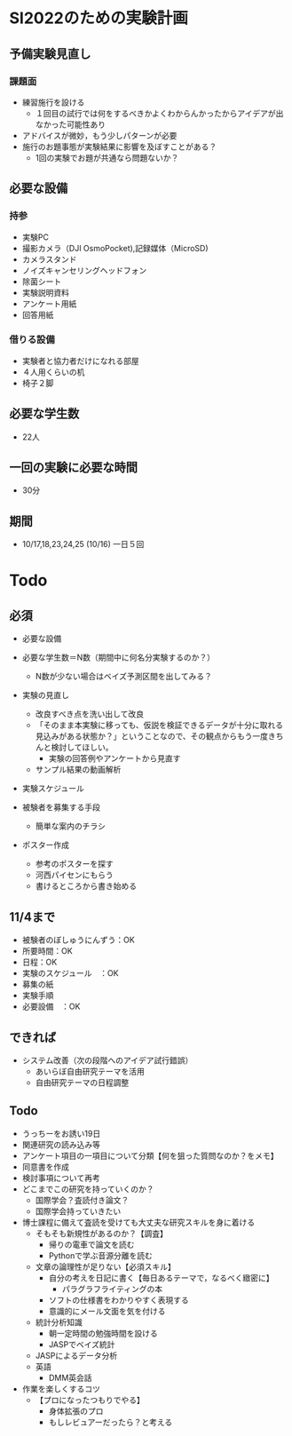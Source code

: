 # SI2022のための実験計画
## 予備実験見直し
### 課題面
- 練習施行を設ける
  - １回目の試行では何をするべきかよくわからんかったからアイデアが出なかった可能性あり
- アドバイスが微妙，もう少しパターンが必要
- 施行のお題事態が実験結果に影響を及ぼすことがある？
  - 1回の実験でお題が共通なら問題ないか？



## 必要な設備
### 持参
- 実験PC 
- 撮影カメラ（DJI OsmoPocket),記録媒体（MicroSD) 
- カメラスタンド
- ノイズキャンセリングヘッドフォン
- 除菌シート
- 実験説明資料
- アンケート用紙
- 回答用紙
### 借りる設備
- 実験者と協力者だけになれる部屋
- ４人用くらいの机
- 椅子２脚
## 必要な学生数
- 22人
## 一回の実験に必要な時間
- 30分
## 期間
- 10/17,18,23,24,25 (10/16) 一日５回


# Todo 
## 必須
- 必要な設備
- 必要な学生数＝N数（期間中に何名分実験するのか？）
  - N数が少ない場合はベイズ予測区間を出してみる？
- 実験の見直し
  - 改良すべき点を洗い出して改良
  - 「そのまま本実験に移っても、仮説を検証できるデータが十分に取れる見込みがある状態か？」ということなので、その観点からもう一度きちんと検討してほしい。
    - 実験の回答例やアンケートから見直す
  - サンプル結果の動画解析
- 実験スケジュール
- 被験者を募集する手段
  - 簡単な案内のチラシ

- ポスター作成
  - 参考のポスターを探す
  - 河西パイセンにもらう
  - 書けるところから書き始める
## 11/4まで
- 被験者のぼしゅうにんずう：OK
- 所要時間：OK
- 日程：OK
- 実験のスケジュール　：OK
- 募集の紙
- 実験手順
- 必要設備　：OK
## できれば
- システム改善（次の段階へのアイデア試行錯誤）
  - あいらぼ自由研究テーマを活用
  - 自由研究テーマの日程調整

## Todo
- うっちーをお誘い19日
- 関連研究の読み込み等
- アンケート項目の一項目について分類【何を狙った質問なのか？をメモ】
- 同意書を作成
- 検討事項について再考
- どこまでこの研究を持っていくのか？
  - 国際学会？査読付き論文？
  - 国際学会持っていきたい
- 博士課程に備えて査読を受けても大丈夫な研究スキルを身に着ける
  - そもそも新規性があるのか？【調査】
    - 帰りの電車で論文を読む
    - Pythonで学ぶ音源分離を読む
  - 文章の論理性が足りない【必須スキル】
    - 自分の考えを日記に書く【毎日あるテーマで，なるべく緻密に】
      - パラグラフライティングの本
    - ソフトの仕様書をわかりやすく表現する
    - 意識的にメール文面を気を付ける
  - 統計分析知識
    - 朝一定時間の勉強時間を設ける
    - JASPでベイズ統計
  - JASPによるデータ分析
  - 英語
    - DMM英会話
- 作業を楽しくするコツ
  - 【プロになったつもりでやる】
    - 身体拡張のプロ
    - もしレビュアーだったら？と考える
